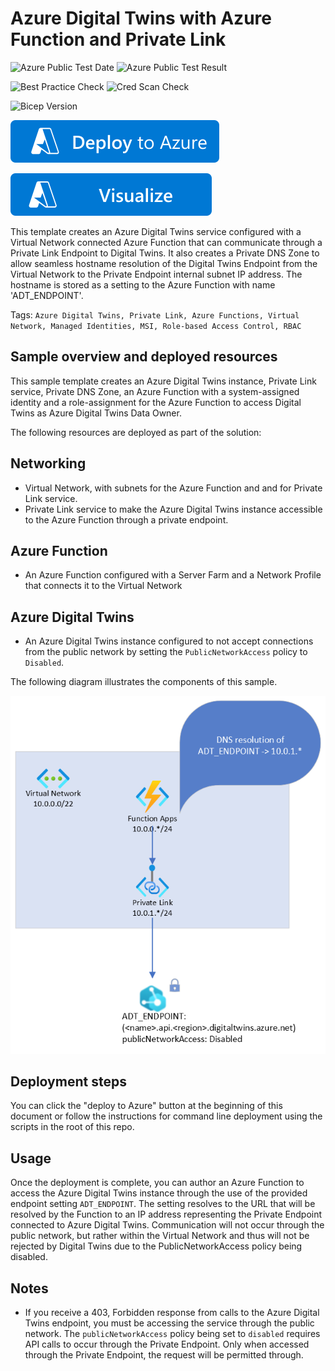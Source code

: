# Azure Digital Twins with Azure Function and Private Link

![Azure Public Test Date](https://azurequickstartsservice.blob.core.windows.net/badges/quickstarts/microsoft.digitaltwins/digitaltwins-with-function-private-link/PublicLastTestDate.svg)
![Azure Public Test Result](https://azurequickstartsservice.blob.core.windows.net/badges/quickstarts/microsoft.digitaltwins/digitaltwins-with-function-private-link/PublicDeployment.svg)

![Best Practice Check](https://azurequickstartsservice.blob.core.windows.net/badges/quickstarts/microsoft.digitaltwins/digitaltwins-with-function-private-link/BestPracticeResult.svg)
![Cred Scan Check](https://azurequickstartsservice.blob.core.windows.net/badges/quickstarts/microsoft.digitaltwins/digitaltwins-with-function-private-link/CredScanResult.svg)

![Bicep Version](https://azurequickstartsservice.blob.core.windows.net/badges/quickstarts/microsoft.digitaltwins/digitaltwins-with-function-private-link/BicepVersion.svg)

[![Deploy To Azure](https://raw.githubusercontent.com/Azure/azure-quickstart-templates/master/1-CONTRIBUTION-GUIDE/images/deploytoazure.svg?sanitize=true)](https://portal.azure.com/#create/Microsoft.Template/uri/https%3A%2F%2Fraw.githubusercontent.com%2FAzure%2Fazure-quickstart-templates%2Fmaster%2Fquickstarts%2Fmicrosoft.digitaltwins%2Fdigitaltwins-with-function-private-link%2Fazuredeploy.json)

[![Visualize](https://raw.githubusercontent.com/Azure/azure-quickstart-templates/master/1-CONTRIBUTION-GUIDE/images/visualizebutton.svg?sanitize=true)](http://armviz.io/#/?load=https%3A%2F%2Fraw.githubusercontent.com%2FAzure%2Fazure-quickstart-templates%2Fmaster%2Fquickstarts%2Fmicrosoft.digitaltwinsn%2Fdigitaltwins-with-function-private-link%2Fazuredeploy.json)

This template creates an Azure Digital Twins service configured with a Virtual Network connected Azure Function that can communicate through a Private Link Endpoint to Digital Twins. It also creates a Private DNS Zone to allow seamless hostname resolution of the Digital Twins Endpoint from the Virtual Network to the Private Endpoint internal subnet IP address. The hostname is stored as a setting to the Azure Function with name 'ADT_ENDPOINT'.

Tags: `Azure Digital Twins, Private Link, Azure Functions, Virtual Network, Managed Identities, MSI, Role-based Access Control, RBAC`

## Sample overview and deployed resources

This sample template creates an Azure Digital Twins instance, Private Link service, Private DNS Zone, an Azure Function with a system-assigned identity and a role-assignment for the Azure Function to access Digital Twins as Azure Digital Twins Data Owner.

The following resources are deployed as part of the solution:

## Networking

- Virtual Network, with subnets for the Azure Function and and for Private Link service.
- Private Link service to make the Azure Digital Twins instance accessible to the Azure Function through a private endpoint.

## Azure Function

- An Azure Function configured with a Server Farm and a Network Profile that connects it to the Virtual Network

## Azure Digital Twins

- An Azure Digital Twins instance configured to not accept connections from the public network by setting the `PublicNetworkAccess` policy to `Disabled`.

The following diagram illustrates the components of this sample.

![Architecture diagram showing traffic going from the Azure Function via Private Link service to Digital Twins.](images/diagram.png "Diagram highlighting the architecture of the deployed resources")

## Deployment steps

You can click the "deploy to Azure" button at the beginning of this document or follow the instructions for command line deployment using the scripts in the root of this repo.

## Usage

Once the deployment is complete, you can author an Azure Function to access the Azure Digital Twins instance through the use of the provided endpoint setting `ADT_ENDPOINT`. The setting resolves to the URL that will be resolved by the Function to an IP address representing the Private Endpoint connected to Azure Digital Twins. Communication will not occur through the public network, but rather within the Virtual Network and thus will not be rejected by Digital Twins due to the PublicNetworkAccess policy being disabled.

## Notes

- If you receive a 403, Forbidden response from calls to the Azure Digital Twins endpoint, you must be accessing the service through the public network. The `publicNetworkAccess` policy being set to `disabled` requires API calls to occur through the Private Endpoint. Only when accessed through the Private Endpoint, the request will be permitted through.